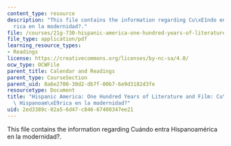 ```yaml
---
content_type: resource
description: "This file contains the information regarding Cu\xE1ndo entra Hispanoam\xE9\
  rica en la modernidad?."
file: /courses/21g-730-hispanic-america-one-hundred-years-of-literature-and-film-spring-2014/2ed3389c02a56d47c84667400347ee21_MIT21G_730S14_Ses2_moderni.pdf
file_type: application/pdf
learning_resource_types:
- Readings
license: https://creativecommons.org/licenses/by-nc-sa/4.0/
ocw_type: OCWFile
parent_title: Calendar and Readings
parent_type: CourseSection
parent_uid: 8a6e2700-30d2-db7f-00b7-6e9d3182d3fe
resourcetype: Document
title: "Hispanic America: One Hundred Years of Literature and Film: Cu\xE1ndo entra\
  \ Hispanoam\xE9rica en la modernidad?"
uid: 2ed3389c-02a5-6d47-c846-67400347ee21
---
```

This file contains the information regarding Cuándo entra Hispanoamérica en la modernidad?.